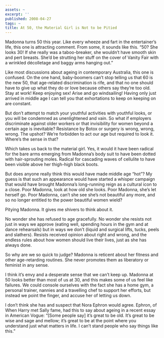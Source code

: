 ```yaml
---
assets: ~
excerpt: ''
published: 2008-04-27
tags: ~
title: At 50, the Material Girl is Not to be Pitied
---
```

Madonna turns 50 this year. Like every wheeze and fart in the
entertainer’s life, this one is attracting comment. From some, it sounds
like this. “50? She looks 30! If she really was a taboo-breaker, she
wouldn’t have smooth skin and pert breasts. She’d be strutting her stuff
on the cover of Vanity Fair with a wrinkled d&eacute;colletage and baggy
arms hanging out.”

Like most discussions about ageing in contemporary Australia, this one
is confused. On the one hand, baby-boomers can’t stop telling us that 60
is the new 50, that age-related discrimination is rife, and that no one
should have to give up what they do or love because others say they’re
too old. Stay at work! Keep enjoying sex! Arise and go windsailing!
Having only just arrived in middle age I can tell you that exhortations
to keep on keeping on are constant.

But don’t attempt to match your youthful activities with youthful looks,
or you will be condemned as unenlightened and vain. So what if employers
discriminate against older workers or that invisibility for women beyond
a certain age is inevitable? Resistance by Botox or surgery is wrong,
wrong, wrong. The upshot? We’re forbidden to act our age but required to
look it. Where’s the sense in that?

Which takes us back to the material girl. Yes, it would it have been
radical for the bare arms emerging from Madonna’s body suit to have been
dotted with hair-sprouting moles. Radical for cascading waves of
cellulite to have been visible above her thigh-high black boots.

But does anyone really think this would have made middle age “hot”? My
guess is that such an appearance would have started a whisper campaign
that would have brought Madonna’s long-running reign as a cultural icon
to a close. Poor Madonna, look at how old she looks. Poor Madonna, she’s
let herself go. Poor Madonna, can’t she see she’s not beautiful any
more, and so no longer entitled to the power beautiful women wield?

Pitying Madonna. It gives me shivers to think about it.

No wonder she has refused to age gracefully. No wonder she resists not
just in ways we approve (eating well, spending hours in the gym and at
dance rehearsals) but in ways we don’t (liquid and surgical lifts,
tucks, peels and slathers). Resists received opinion about right and
wrong, and the endless rules about how women should live their lives,
just as she has always done.

So why are we so quick to judge? Madonna is reticent about her fitness
and other age-retarding routines. She never promotes them as liberatory
or feminist in any sense.

I think it’s envy and a desperate sense that we can’t keep up. Madonna
at 50 looks better than most of us at 30, and this makes some of us feel
like failures. We could console ourselves with the fact she has a home
gym, a personal trainer, nannies and a travelling chef to support her
efforts, but instead we point the finger, and accuse her of letting us
down.

I don’t think she has and suspect that Nora Ephron would agree. Ephron,
of When Harry met Sally fame, had this to say about ageing in a recent
essay in American Vogue: “[Some people say] it’s great to be old. It’s
great to be wise and sage and mellow; it’s great to be at the point
where you understand just what matters in life. I can’t stand people who
say things like this.”